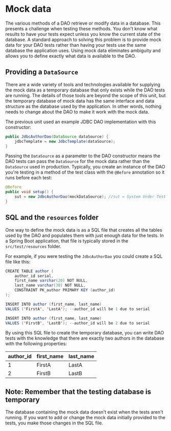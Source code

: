# Mock data

The various methods of a DAO retrieve or modify data in a database. This presents a challenge when testing these methods. You don't know what results to have your tests expect unless you know the current state of the database. A standard approach to solving this problem is to provide mock data for your DAO tests rather than having your tests use the same database the application uses. Using mock data eliminates ambiguity and allows you to define exactly what data is available to the DAO.

## Providing a `DataSource`

There are a wide variety of tools and technologies available for supplying the mock data as a temporary database that only exists while the DAO tests are running. The details of those tools are beyond the scope of this unit, but the temporary database of mock data has the same interface and data structure as the database used by the application. In other words, nothing needs to change about the DAO to make it work with the mock data.

The previous unit used an example JDBC DAO implementation with this constructor:

```java
public JdbcAuthorDao(DataSource dataSource) {
    jdbcTemplate = new JdbcTemplate(dataSource);
}
```

Passing the `DataSource` as a parameter to the DAO constructor means the DAO tests can pass the `DataSource` for the mock data rather than the `DataSource` used in production. Typically, you create an instance of the DAO you're testing in a method of the test class with the `@Before` annotation so it runs before each test:

```java
@Before
public void setup() {
    sut = new JdbcAuthorDao(mockDataSource); //sut = System Under Test
}
```

## SQL and the `resources` folder

One way to define the mock data is as a SQL file that creates all the tables used by the DAO and populates them with just enough data for the tests. In a Spring Boot application, that file is typically stored in the `src/test/resources` folder.

For example, if you were testing the `JdbcAuthorDao` you could create a SQL file like this:

```java
CREATE TABLE author (
    author_id serial,
    first_name varchar(20) NOT NULL,
    last_name varchar(30) NOT NULL,
    CONSTRAINT PK_author PRIMARY KEY (author_id)
);

INSERT INTO author (first_name, last_name)
VALUES ('FirstA', 'LastA'); --author_id will be 1 due to serial

INSERT INTO author (first_name, last_name)
VALUES ('FirstB', 'LastB'); --author_id will be 2 due to serial
```

By using this SQL file to create the temporary database, you can write DAO tests with the knowledge that there are exactly two authors in the database with the following properties:

| **author_id** | **first_name** | **last_name** |
| ------------- | -------------- | ------------- |
| 1             | FirstA         | LastA         |
| 2             | FirstB         | LastB         |

## Note: Remember that the testing database is temporary

The database containing the mock data doesn't exist when the tests aren't running. If you want to add or change the mock data initially provided to the tests, you make those changes in the SQL file.